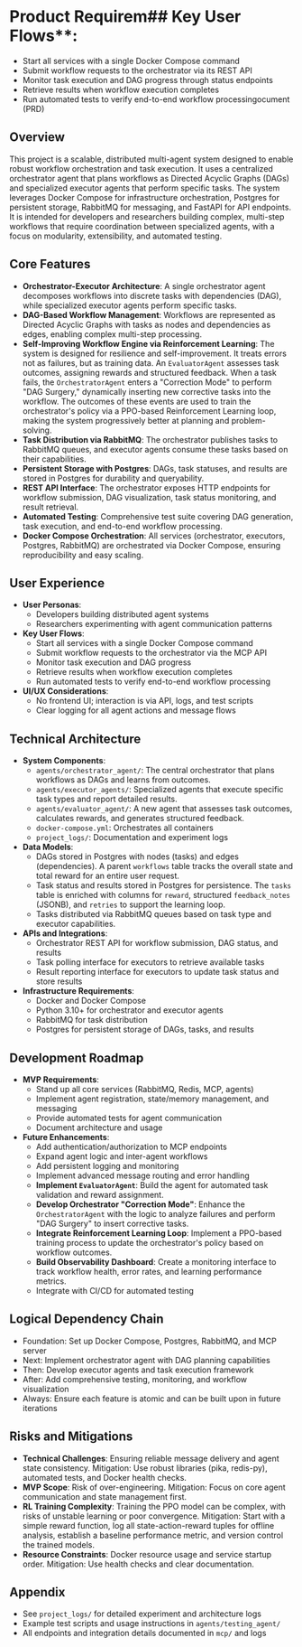 # Product Requirem## Key User Flows**:
  - Start all services with a single Docker Compose command
  - Submit workflow requests to the orchestrator via its REST API
  - Monitor task execution and DAG progress through status endpoints
  - Retrieve results when workflow execution completes
  - Run automated tests to verify end-to-end workflow processingocument (PRD)

## Overview
This project is a scalable, distributed multi-agent system designed to enable robust workflow orchestration and task execution. It uses a centralized orchestrator agent that plans workflows as Directed Acyclic Graphs (DAGs) and specialized executor agents that perform specific tasks. The system leverages Docker Compose for infrastructure orchestration, Postgres for persistent storage, RabbitMQ for messaging, and FastAPI for API endpoints. It is intended for developers and researchers building complex, multi-step workflows that require coordination between specialized agents, with a focus on modularity, extensibility, and automated testing.

## Core Features
- **Orchestrator-Executor Architecture**: A single orchestrator agent decomposes workflows into discrete tasks with dependencies (DAG), while specialized executor agents perform specific tasks.
- **DAG-Based Workflow Management**: Workflows are represented as Directed Acyclic Graphs with tasks as nodes and dependencies as edges, enabling complex multi-step processing.
- **Self-Improving Workflow Engine via Reinforcement Learning**: The system is designed for resilience and self-improvement. It treats errors not as failures, but as training data. An `EvaluatorAgent` assesses task outcomes, assigning rewards and structured feedback. When a task fails, the `OrchestratorAgent` enters a "Correction Mode" to perform "DAG Surgery," dynamically inserting new corrective tasks into the workflow. The outcomes of these events are used to train the orchestrator's policy via a PPO-based Reinforcement Learning loop, making the system progressively better at planning and problem-solving.
- **Task Distribution via RabbitMQ**: The orchestrator publishes tasks to RabbitMQ queues, and executor agents consume these tasks based on their capabilities.
- **Persistent Storage with Postgres**: DAGs, task statuses, and results are stored in Postgres for durability and queryability.
- **REST API Interface**: The orchestrator exposes HTTP endpoints for workflow submission, DAG visualization, task status monitoring, and result retrieval.
- **Automated Testing**: Comprehensive test suite covering DAG generation, task execution, and end-to-end workflow processing.
- **Docker Compose Orchestration**: All services (orchestrator, executors, Postgres, RabbitMQ) are orchestrated via Docker Compose, ensuring reproducibility and easy scaling.

## User Experience
- **User Personas**: 
  - Developers building distributed agent systems
  - Researchers experimenting with agent communication patterns
- **Key User Flows**:
  - Start all services with a single Docker Compose command
  - Submit workflow requests to the orchestrator via the MCP API
  - Monitor task execution and DAG progress
  - Retrieve results when workflow execution completes
  - Run automated tests to verify end-to-end workflow processing
- **UI/UX Considerations**: 
  - No frontend UI; interaction is via API, logs, and test scripts
  - Clear logging for all agent actions and message flows

## Technical Architecture
- **System Components**:
  - `agents/orchestrator_agent/`: The central orchestrator that plans workflows as DAGs and learns from outcomes.
  - `agents/executor_agents/`: Specialized agents that execute specific task types and report detailed results.
  - `agents/evaluator_agent/`: A new agent that assesses task outcomes, calculates rewards, and generates structured feedback.
  - `docker-compose.yml`: Orchestrates all containers
  - `project_logs/`: Documentation and experiment logs
- **Data Models**:
  - DAGs stored in Postgres with nodes (tasks) and edges (dependencies). A parent `workflows` table tracks the overall state and total reward for an entire user request.
  - Task status and results stored in Postgres for persistence. The `tasks` table is enriched with columns for `reward`, structured `feedback_notes` (JSONB), and `retries` to support the learning loop.
  - Tasks distributed via RabbitMQ queues based on task type and executor capabilities.
- **APIs and Integrations**:
  - Orchestrator REST API for workflow submission, DAG status, and results
  - Task polling interface for executors to retrieve available tasks
  - Result reporting interface for executors to update task status and store results
- **Infrastructure Requirements**:
  - Docker and Docker Compose
  - Python 3.10+ for orchestrator and executor agents
  - RabbitMQ for task distribution
  - Postgres for persistent storage of DAGs, tasks, and results

## Development Roadmap
- **MVP Requirements**:
  - Stand up all core services (RabbitMQ, Redis, MCP, agents)
  - Implement agent registration, state/memory management, and messaging
  - Provide automated tests for agent communication
  - Document architecture and usage
- **Future Enhancements**:
  - Add authentication/authorization to MCP endpoints
  - Expand agent logic and inter-agent workflows
  - Add persistent logging and monitoring
  - Implement advanced message routing and error handling
  - **Implement `EvaluatorAgent`**: Build the agent for automated task validation and reward assignment.
  - **Develop Orchestrator "Correction Mode"**: Enhance the `OrchestratorAgent` with the logic to analyze failures and perform "DAG Surgery" to insert corrective tasks.
  - **Integrate Reinforcement Learning Loop**: Implement a PPO-based training process to update the orchestrator's policy based on workflow outcomes.
  - **Build Observability Dashboard**: Create a monitoring interface to track workflow health, error rates, and learning performance metrics.
  - Integrate with CI/CD for automated testing

## Logical Dependency Chain
- Foundation: Set up Docker Compose, Postgres, RabbitMQ, and MCP server
- Next: Implement orchestrator agent with DAG planning capabilities
- Then: Develop executor agents and task execution framework
- After: Add comprehensive testing, monitoring, and workflow visualization
- Always: Ensure each feature is atomic and can be built upon in future iterations

## Risks and Mitigations
- **Technical Challenges**: Ensuring reliable message delivery and agent state consistency. Mitigation: Use robust libraries (pika, redis-py), automated tests, and Docker health checks.
- **MVP Scope**: Risk of over-engineering. Mitigation: Focus on core agent communication and state management first.
- **RL Training Complexity**: Training the PPO model can be complex, with risks of unstable learning or poor convergence. Mitigation: Start with a simple reward function, log all state-action-reward tuples for offline analysis, establish a baseline performance metric, and version control the trained models.
- **Resource Constraints**: Docker resource usage and service startup order. Mitigation: Use health checks and clear documentation.

## Appendix
- See `project_logs/` for detailed experiment and architecture logs
- Example test scripts and usage instructions in `agents/testing_agent/`
- All endpoints and integration details documented in `mcp/` and logs